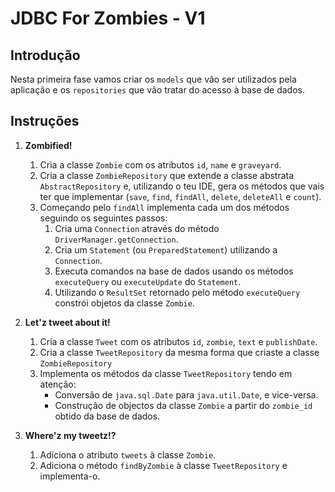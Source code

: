 JDBC For Zombies - V1
=====================

Introdução
----------

Nesta primeira fase vamos criar os `models` que vão ser utilizados pela aplicação e os `repositories` que vão tratar do acesso à base de dados.

Instruções
----------

1. **Zombified!**
    1. Cria a classe `Zombie` com os atributos `id`, `name` e `graveyard`.
    2. Cria a classe `ZombieRepository` que extende a classe abstrata `AbstractRepository` e, utilizando o teu IDE, gera os métodos que vais ter que implementar (`save`, `find`, `findAll`, `delete`, `deleteAll` e `count`).
    3. Começando pelo `findAll` implementa cada um dos métodos seguindo os seguintes passos:
        1. Cria uma `Connection` através do método `DriverManager.getConnection`.
        2. Cria um `Statement` (ou `PreparedStatement`) utilizando a `Connection`.
        3. Executa comandos na base de dados usando os métodos `executeQuery` ou `executeUpdate` do `Statement`.
        4. Utilizando o `ResultSet` retornado pelo método `executeQuery` constrói objetos da classe `Zombie`.

2. **Let'z tweet about it!**
    1. Cria a classe `Tweet` com os atributos `id`, `zombie`, `text` e `publishDate`.
    2. Cria a classe `TweetRepository` da mesma forma que criaste a classe `ZombieRepository`
    3. Implementa os métodos da classe `TweetRepository` tendo em atenção:
        - Conversão de `java.sql.Date` para `java.util.Date`, e vice-versa.
        - Construção de objectos da classe `Zombie` a partir do `zombie_id` obtido da base de dados.

3. **Where'z my tweetz!?**
    1. Adiciona o atributo `tweets` à classe `Zombie`.
    2. Adiciona o método `findByZombie` à classe `TweetRepository` e implementa-o.
